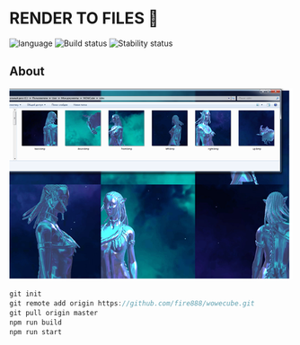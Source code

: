 # RENDER TO FILES :floppy_disk: # 

![language](https://img.shields.io/badge/code-es6-green.svg) 
![Build status](https://img.shields.io/badge/build-passing-green.svg) 
![Stability status](https://img.shields.io/badge/stability-stable-green.svg) 


About
------------   
  
  
![pic](https://github.com/fire888/wowecube/blob/master/assets/preview.png)

```javascript
git init
git remote add origin https://github.com/fire888/wowecube.git
git pull origin master
npm run build
npm run start
```

